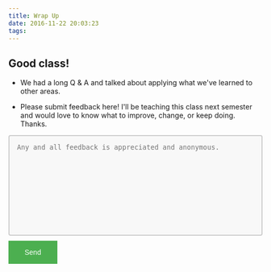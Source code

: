```yaml
---
title: Wrap Up
date: 2016-11-22 20:03:23
tags:
---
```


## Good class!

- We had a long Q & A and talked about applying what we've learned to other areas.

- Please submit feedback here! I'll be teaching this class next semester and would love to know what to improve, change, or keep doing. Thanks.

<form action="https://formspree.io/me@michaelelliott.me" method="POST">
    <textarea name="message" style="width: 100%;
                                    height: 200px;
                                    padding: 15px;
                                    box-sizing: border-box;
                                    border: 2px solid #ccc;
                                    border-radius: 4px;
                                    background-color: #f8f8f8;
                                    resize: none;"
    placeholder="Any and all feedback is appreciated and anonymous."></textarea>
    <input type="submit" value="Send" style="background-color: #4CAF50;
                                             border: none;
                                             color: white;
                                             padding: 15px 32px;
                                             text-align: center;
                                             text-decoration: none;
                                             display: inline-block;
                                             font-size: 14px;
                                             margin:10px 0 10px;
                                             cursor:pointer;">
</form>


